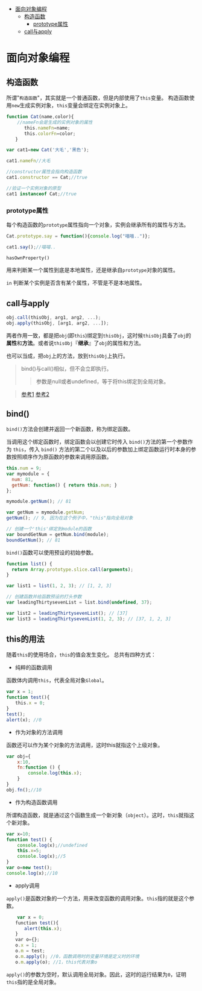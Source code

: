 
<!-- toc orderedList:0 depthFrom:1 depthTo:6 -->

- [面向对象编程](#面向对象编程)
	- [构造函数](#构造函数)
		- [prototype属性](#prototype属性)
	- [call与apply](#call与apply)

<!-- tocstop -->


# 面向对象编程

## 构造函数

所谓"`构造函数`"，其实就是一个普通函数，但是内部使用了`this`变量。
构造函数使用`new`生成实例对象，`this`变量会绑定在实例对象上。

```js
function Cat(name,color){
    //nameFn会是生成的实例对象的属性
　　　　this.nameFn=name;
　　　　this.colorFn=color;
　　}

var cat1=new Cat('大毛','黑色');

cat1.nameFn//大毛

//constructor属性会指向构造函数
cat1.constructor == Cat;//true

//验证一个实例对象的原型
cat1 instanceof Cat;//true
```

###  prototype属性

每个构造函数的`prototype`属性指向一个对象，实例会继承所有的属性与方法。

```js
Cat.prototype.say = function(){console.log("喵喵..")};

cat1.say();//喵喵..
```

`hasOwnProperty()`

用来判断某一个属性到底是本地属性，还是继承自`prototype`对象的属性。

`in`
判断某个实例是否含有某个属性，不管是不是本地属性。

## call与apply

```js
obj.call(thisObj, arg1, arg2, ...);
obj.apply(thisObj, [arg1, arg2, ...]);
```

两者作用一致，都是把`obj`(即`this`)绑定到`thisObj`，这时候`thisObj`具备了`obj`的**属性**和**方法**。或者说`thisObj`『**继承**』了`obj`的属性和方法。

也可以当成，把`obj`上的方法，放到`thisObj`上执行。

>bind()与call()相似，但不会立即执行。
>>参数是null或者undefined，等于将this绑定到全局对象。

>[参考1](http://www.ruanyifeng.com/blog/2010/05/object-oriented_javascript_encapsulation.html)
>[参考2](http://www.ruanyifeng.com/blog/2011/06/designing_ideas_of_inheritance_mechanism_in_javascript.html)

## bind()

`bind()`方法会创建并返回一个新函数，称为绑定函数。

当调用这个绑定函数时，绑定函数会以创建它时传入 `bind()`方法的第一个参数作为 `this`，传入 `bind()` 方法的第二个以及以后的参数加上绑定函数运行时本身的参数按照顺序作为原函数的参数来调用原函数。

```js
this.num = 9;  
var mymodule = {  
  num: 81,
  getNum: function() { return this.num; }
};

mymodule.getNum(); // 81

var getNum = mymodule.getNum;  
getNum(); // 9, 因为在这个例子中，"this"指向全局对象

// 创建一个'this'绑定到module的函数
var boundGetNum = getNum.bind(module);  
boundGetNum(); // 81  
```

`bind()`函数可以使用预设的初始参数。

```js
function list() {
  return Array.prototype.slice.call(arguments);
}

var list1 = list(1, 2, 3); // [1, 2, 3]

// 创建函数并给函数预设的打头参数
var leadingThirtysevenList = list.bind(undefined, 37);

var list2 = leadingThirtysevenList(); // [37]
var list3 = leadingThirtysevenList(1, 2, 3); // [37, 1, 2, 3]
```

## this的用法

随着`this`的使用场合，`this`的值会发生变化。
总共有四种方式：

 - 纯粹的函数调用

函数体内调用`this`，代表全局对象`Global`。

```js
var x = 1;
function test(){
　　this.x = 0;
}
test();
alert(x); //0
```

 - 作为对象的方法调用

函数还可以作为某个对象的方法调用，这时this就指这个上级对象。

```js
var obj={
	x:10,
	fn:function () {
		console.log(this.x);
	}
}
obj.fn();//10
```

 - 作为构造函数调用

所谓构造函数，就是通过这个函数生成一个新对象（`object`）。这时，`this`就指这个新对象。

```js
var x=10;
function test() {
	console.log(x);//undefined
	this.x=5;
	console.log(x);//5
}
var o=new test();
console.log(x);//10
```

 - apply调用

`apply()`是函数对象的一个方法，用来改变函数的调用对象。`this`指的就是这个参数。

```js
	var x = 0;
　　function test(){
　　　　alert(this.x);
　　}
　　var o={};
　　o.x = 1;
　　o.m = test;
　　o.m.apply(); //0，函数调用时的变量环境是定义时的环境
　　o.m.apply(o); //1，this代表对象o
```
`apply()`的参数为空时，默认调用全局对象。因此，这时的运行结果为`0`，证明`this`指的是全局对象。
